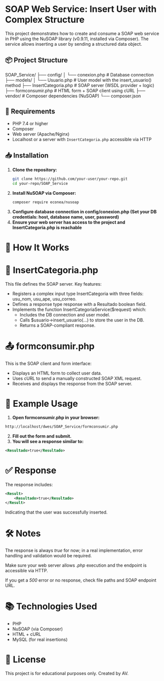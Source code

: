 # SOAP Web Service: Insert User with Complex Structure

This project demonstrates how to create and consume a SOAP web service in PHP using the NuSOAP library (v0.9.11, installed via Composer). The service allows inserting a user by sending a structured data object.

## 📦 Project Structure
SOAP_Service/
├── config/
│ └── conexion.php # Database connection
├── models/
│ └── Usuario.php # User model with the insert_usuario() method
├── InsertCategoria.php # SOAP server (WSDL provider + logic)
├── formconsumir.php # HTML form + SOAP client using cURL
├── vendor/ # Composer dependencies (NuSOAP)
└── composer.json

## 🔧 Requirements

- PHP 7.4 or higher
- Composer
- Web server (Apache/Nginx)
- Localhost or a server with `InsertCategoria.php` accessible via HTTP

## 📥 Installation

1. **Clone the repository:**
   ```bash
   git clone https://github.com/your-user/your-repo.git
   cd your-repo/SOAP_Service
2. **Install NuSOAP via Composer:**
   ```bash
   composer require econea/nusoap
3. **Configure database connection in config/conexion.php (Set your DB credentials: host, database name, user, password)**
4. **Ensure your web server has access to the project and InsertCategoria.php is reachable**

# 🚀 How It Works
# 🧩 InsertCategoria.php
This file defines the SOAP server. Key features:
  - Registers a complex input type InsertCategoria with three fields: usu_nom, usu_ape, usu_correo.
  - Defines a response type response with a Resultado boolean field.
  - Implements the function InsertCategoriaService($request) which:
      - Includes the DB connection and user model.
      - Calls $usuario->insert_usuario(...) to store the user in the DB.
      - Returns a SOAP-compliant response.

# 📤 formconsumir.php
This is the SOAP client and form interface:
  -  Displays an HTML form to collect user data.
  -  Uses cURL to send a manually constructed SOAP XML request.
  -  Receives and displays the response from the SOAP server.

# 🧪 Example Usage
1. **Open formconsumir.php in your browser:**
````bash
http://localhost/dwes/SOAP_Service/formconsumir.php
`````
2. **Fill out the form and submit.**
3. **You will see a response similar to:**
````xml
<Resultado>true</Resultado>
````
# ✅ Response
The response includes:
````xml
<Result>
    <Resultado>true</Resultado>
</Result>
````
Indicating that the user was successfully inserted.

# 🛠️ Notes
The response is always *true* for now; in a real implementation, error handling and validation would be required.

Make sure your web server allows *.php* execution and the endpoint is accessible via HTTP.

If you get a *500* error or no response, check file paths and SOAP endpoint URL.

# 📚 Technologies Used
  - PHP
  - NuSOAP (via Composer)
  - HTML + cURL
  - MySQL (for real insertions)

# 📄 License
This project is for educational purposes only. Created by AV.
